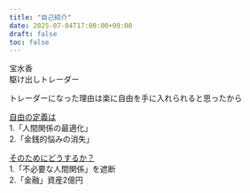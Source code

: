 ```yaml
---
title: "自己紹介"
date: 2025-07-04T17:00:00+09:00
draft: false
toc: false
---
```


宝水香  
駆け出しトレーダー  

トレーダーになった理由は楽に自由を手に入れられると思ったから  

<u>自由の定義は</u>  
1.「人間関係の最適化」  
2.「金銭的悩みの消失」  

<u>そのためにどうするか？</u>  
1.「不必要な人間関係」を遮断  
2.「金融」資産2億円